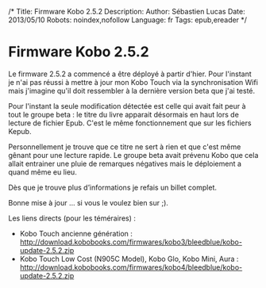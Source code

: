 /*
Title: Firmware Kobo 2.5.2
Description: 
Author: Sébastien Lucas
Date: 2013/05/10
Robots: noindex,nofollow
Language: fr
Tags: epub,ereader
*/
# Firmware Kobo 2.5.2

Le firmware  2.5.2 a commencé a être déployé à partir d'hier. Pour l'instant je n'ai pas réussi à mettre à jour mon Kobo Touch via la synchronisation Wifi mais j'imagine qu'il doit ressembler à la dernière version beta que j'ai testé.

Pour l'instant la seule modification détectée est celle qui avait fait peur à tout le groupe beta : le titre du livre apparait désormais en haut lors de lecture de fichier Epub. C'est le même fonctionnement que sur les fichiers Kepub. 

Personnellement je trouve que ce titre ne sert à rien et que c'est même gênant pour une lecture rapide. Le groupe beta avait prévenu Kobo que cela allait entrainer une pluie de remarques négatives mais le déploiement a quand même eu lieu.

Dès que je trouve plus d’informations je refais un billet complet.

Bonne mise à jour ... si vous le voulez bien sur ;).

Les liens directs (pour les téméraires) :
*	Kobo Touch ancienne génération : http://download.kobobooks.com/firmwares/kobo3/bleedblue/kobo-update-2.5.2.zip
*	Kobo Touch Low Cost (N905C Model), Kobo Glo, Kobo Mini, Aura : http://download.kobobooks.com/firmwares/kobo4/bleedblue/kobo-update-2.5.2.zip


